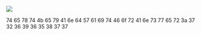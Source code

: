 
![](https://sc01.alicdn.com/kf/HTB10PAUdgmTBuNjy1Xbq6yMrVXa0/8-Digits-Small-cheap-Pocket-Calculator-mini.jpg_350x350.jpg)

74 65 78 74 4b 65 79 41 6e 64 57 61 69 74 46 6f 72 41 6e 73 77 65 72 3a 37 32 36 39 36 35 38 37 37
